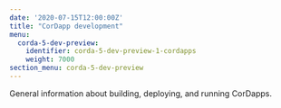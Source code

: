 ```yaml
---
date: '2020-07-15T12:00:00Z'
title: "CorDapp development"
menu:
  corda-5-dev-preview:
    identifier: corda-5-dev-preview-1-cordapps
    weight: 7000
section_menu: corda-5-dev-preview
---
```


General information about building, deploying, and running CorDapps.

